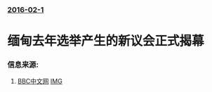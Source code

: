 ### [2016-02-1](/news/2016/02/1/index.md)

##### 
# 缅甸去年选举产生的新议会正式揭幕 




### 信息来源:

1. [BBC中文网](http://www.bbc.com/zhongwen/simp/world/2016/02/160201_burma_parliament) [IMG](https://ichef.bbci.co.uk/news/ws/1024/branded_zhongwen/worldservice/live/assets/images/2016/02/01/160201112503_myanmar_parliament_512x288_ap_nocredit.jpg)
